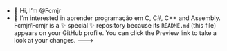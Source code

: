 - 👋 Hi, I’m @Fcmjr
- 👀 I’m interested in aprender programação em C, C#, C++ and Assembly.
Fcmjr/Fcmjr is a ✨ special ✨ repository because its `README.md` (this file) appears on your GitHub profile.
You can click the Preview link to take a look at your changes.
--->

